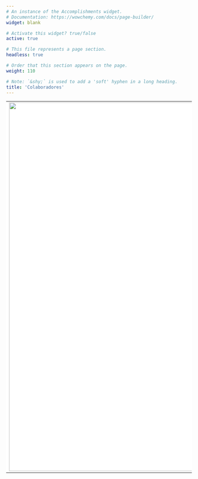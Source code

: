 ```yaml
---
# An instance of the Accomplishments widget.
# Documentation: https://wowchemy.com/docs/page-builder/
widget: blank

# Activate this widget? true/false
active: true

# This file represents a page section.
headless: true

# Order that this section appears on the page.
weight: 110

# Note: `&shy;` is used to add a 'soft' hyphen in a long heading.
title: 'Colaboradores'
---
```

<table style="border-collapse: collapse; border: none; background-color:white;">
  <tr style="border: none;">
    <td style="border: none;"><a><img src="collaborators/collab.png" width="1000" height="1000"></a></td>

  </tr>
</table>
